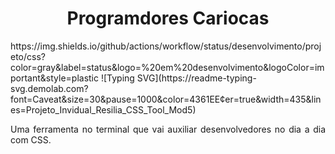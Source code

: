  <h1 align="center"> Programdores Cariocas </h1>https://img.shields.io/github/actions/workflow/status/desenvolvimento/projeto/css?color=gray&label=status&logo=%20em%20desenvolvimento&logoColor=important&style=plastic
![Typing SVG](https://readme-typing-svg.demolab.com?font=Caveat&size=30&pause=1000&color=4361EE&center=true&width=435&lines=Projeto_Invidual_Resilia_CSS_Tool_Mod5)
<p align="justify">Uma ferramenta no terminal que vai auxiliar desenvolvedores no dia a dia com CSS.</p>
